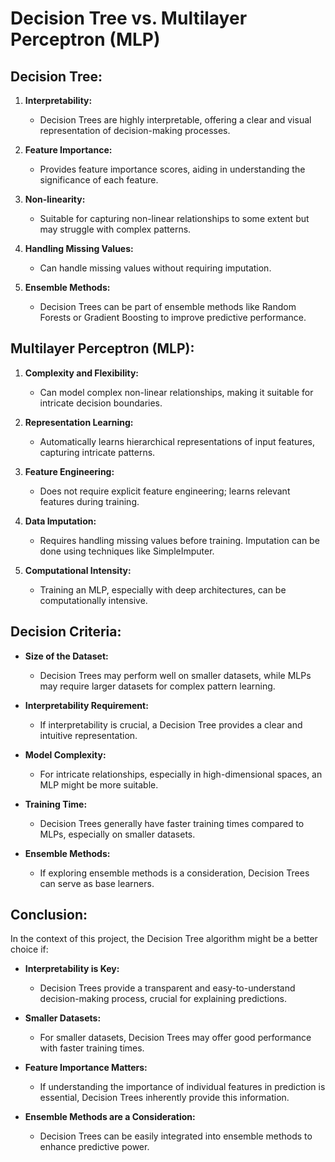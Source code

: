 # Decision Tree vs. Multilayer Perceptron (MLP)

## Decision Tree:

1. **Interpretability:**
   - Decision Trees are highly interpretable, offering a clear and visual representation of decision-making processes.

2. **Feature Importance:**
   - Provides feature importance scores, aiding in understanding the significance of each feature.

3. **Non-linearity:**
   - Suitable for capturing non-linear relationships to some extent but may struggle with complex patterns.

4. **Handling Missing Values:**
   - Can handle missing values without requiring imputation.

5. **Ensemble Methods:**
   - Decision Trees can be part of ensemble methods like Random Forests or Gradient Boosting to improve predictive performance.

## Multilayer Perceptron (MLP):

1. **Complexity and Flexibility:**
   - Can model complex non-linear relationships, making it suitable for intricate decision boundaries.

2. **Representation Learning:**
   - Automatically learns hierarchical representations of input features, capturing intricate patterns.

3. **Feature Engineering:**
   - Does not require explicit feature engineering; learns relevant features during training.

4. **Data Imputation:**
   - Requires handling missing values before training. Imputation can be done using techniques like SimpleImputer.

5. **Computational Intensity:**
   - Training an MLP, especially with deep architectures, can be computationally intensive.

## Decision Criteria:

- **Size of the Dataset:**
  - Decision Trees may perform well on smaller datasets, while MLPs may require larger datasets for complex pattern learning.

- **Interpretability Requirement:**
  - If interpretability is crucial, a Decision Tree provides a clear and intuitive representation.

- **Model Complexity:**
  - For intricate relationships, especially in high-dimensional spaces, an MLP might be more suitable.

- **Training Time:**
  - Decision Trees generally have faster training times compared to MLPs, especially on smaller datasets.

- **Ensemble Methods:**
  - If exploring ensemble methods is a consideration, Decision Trees can serve as base learners.

## Conclusion:

In the context of this project, the Decision Tree algorithm might be a better choice if:

- **Interpretability is Key:**
  - Decision Trees provide a transparent and easy-to-understand decision-making process, crucial for explaining predictions.

- **Smaller Datasets:**
  - For smaller datasets, Decision Trees may offer good performance with faster training times.

- **Feature Importance Matters:**
  - If understanding the importance of individual features in prediction is essential, Decision Trees inherently provide this information.

- **Ensemble Methods are a Consideration:**
  - Decision Trees can be easily integrated into ensemble methods to enhance predictive power.
